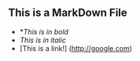 ## This is a MarkDown File

* **This is in bold*
* *This is in italic*
* [This is a link!] (http://google.com)